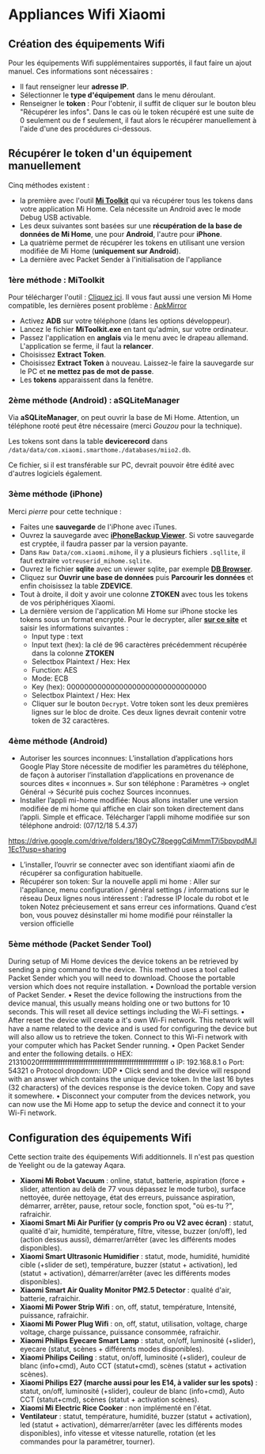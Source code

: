 # Appliances Wifi Xiaomi

## Création des équipements Wifi

Pour les équipements Wifi supplémentaires supportés, il faut faire un ajout manuel. Ces informations sont nécessaires :
* Il faut renseigner leur **adresse IP**.
* Sélectionner le **type d'équipement** dans le menu déroulant.
* Renseigner le **token** : Pour l'obtenir, il suffit de cliquer sur le bouton bleu "Récupérer les infos". Dans le cas où le token récupéré est une suite de 0 seulement ou de f seulement, il faut alors le récupérer manuellement à l'aide d'une des procédures ci-dessous.

## Récupérer le token d'un équipement manuellement

Cinq méthodes existent :
* la première avec l'outil **[Mi Toolkit](https://github.com/ultrara1n/MiToolkit)** qui va récupérer tous les tokens dans votre application Mi Home. Cela nécessite un Android avec le mode Debug USB activable.
* Les deux suivantes sont basées sur une **récupération de la base de données de Mi Home**, une pour **Android**, l'autre pour **iPhone**.
* La quatrième permet de récupérer les tokens en utilisant une version modifiée de Mi Home (**uniquement sur Android**).
* La dernière avec Packet Sender à l'initialisation de l'appliance

### 1ère méthode : MiToolkit

Pour télécharger l'outil : [Cliquez ici](https://github.com/ultrara1n/MiToolkit/releases).
Il vous faut aussi une version Mi Home compatible, les dernières posent problème : [ApkMirror](https://www.apkmirror.com/apk/xiaomi-inc/mihome/mihome-5-0-19-release/)

* Activez **ADB** sur votre téléphone (dans les options développeur).
* Lancez le fichier **MiToolkit.exe** en tant qu'admin, sur votre ordinateur.
* Passez l'application en **anglais** via le menu avec le drapeau allemand. L'application se ferme, il faut la **relancer**.
* Choisissez **Extract Token**.
* Choisissez **Extract Token** à nouveau. Laissez-le faire la sauvegarde sur le PC et **ne mettez pas de mot de passe**.
* Les **tokens** apparaissent dans la fenêtre.

### 2ème méthode (Android) : aSQLiteManager

Via **aSQLiteManager**, on peut ouvrir la base de Mi Home. Attention, un téléphone rooté peut être nécessaire (merci _Gouzou_ pour la technique).

Les tokens sont dans la table **devicerecord** dans `/data/data/com.xiaomi.smarthome./databases/miio2.db`.

Ce fichier, si il est transférable sur PC, devrait pouvoir être édité avec d'autres logiciels également.

### 3ème méthode (iPhone)

Merci _pierre_ pour cette technique :

* Faites une **sauvegarde** de l'iPhone avec iTunes.
* Ouvrez la sauvegarde avec **[iPhoneBackup Viewer](http://www.imactools.com/iphonebackupviewer/)**. Si votre sauvegarde est cryptée, il faudra passer par la version payante.
* Dans `Raw Data/com.xiaomi.mihome`, il y a plusieurs fichiers `.sqllite`, il faut extraire `votreuserid_mihome.sqlite`.
* Ouvrez le fichier **sqlite** avec un viewer sqlite, par exemple **[DB Browser](http://sqlitebrowser.org)**.
* Cliquez sur **Ouvrir une base de données** puis **Parcourir les données** et enfin choisissez la table **ZDEVICE**.
* Tout à droite, il doit y avoir une colonne **ZTOKEN** avec tous les tokens de vos périphériques Xiaomi.
* La dernière version de l'application Mi Home sur iPhone stocke les tokens sous un format encrypté. Pour le decrypter, aller **[sur ce site](http://aes.online-domain-tools.com/)** et saisir les informations suivantes : 
  * Input type : text
  * Input text (hex): la clé de 96 caractères précédemment récupérée dans la colonne **ZTOKEN**
  * Selectbox Plaintext / Hex: Hex
  * Function: AES
  * Mode: ECB
  * Key (hex): 00000000000000000000000000000000
  * Selectbox Plaintext / Hex: Hex
  * Cliquer sur le bouton `Decrypt`. Votre token sont les deux premières lignes sur le bloc de droite. Ces deux lignes devrait contenir votre token de 32 caractères.

### 4ème méthode (Android)
* Autoriser les sources inconnues:
 L’installation d’applications hors Google Play Store nécessite de modifier les paramètres du téléphone, de façon à autoriser l’installation d’applications en provenance de sources dites « inconnues ».
 Sur son téléphone : Paramètres → onglet Général → Sécurité puis cochez Sources inconnues.
* Installer l’appli mi-home modifiée:
 Nous allons installer une version modifiée de mi home qui affiche en clair son token directement dans l’appli. Simple et efficace.
 Télécharger l’appli mihome modifiée sur son téléphone android: (07/12/18 5.4.37)

 https://drive.google.com/drive/folders/18OyC78peggCdiMmmT7i5bpvpdMJl1Ec1?usp=sharing

* L’installer, l’ouvrir se connecter avec son identifiant xiaomi afin de récupérer sa configuration habituelle.
* Récupérer son token:
 Sur la nouvelle appli mi home : Aller sur l'appliance, menu configuration / général settings / informations sur le réseau
 Deux lignes nous intéressent : l’adresse IP locale du robot et le token
 Notez précieusement et sans erreur ces informations. Quand c’est bon, vous pouvez désinstaller mi home modifié pour réinstaller la version officielle
 
### 5ème méthode (Packet Sender Tool)
During setup of Mi Home devices the device tokens an be retrieved by sending a ping command to the device. This method uses a tool called Packet Sender which you will need to download. Choose the portable version which does not require installation.
• Download the portable version of Packet Sender.
• Reset the device following the instructions from the device manual, this usually means holding one or two buttons for 10 seconds. This will reset all device settings including the Wi-Fi settings.
• After reset the device will create a it's own Wi-Fi network. This network will have a name related to the device and is used for configuring the device but will also allow us to retrieve the token. Connect to this Wi-Fi network with your computer which has Packet Sender running.
• Open Packet Sender and enter the following details.
o HEX: 21310020ffffffffffffffffffffffffffffffffffffffffffffffffffffffff
o IP: 192.168.8.1
o Port: 54321
o Protocol dropdown: UDP
• Click send and the device will respond with an answer which contains the unique device token. In the last 16 bytes (32 characters) of the devices response is the device token. Copy and save it somewhere.
• Disconnect your computer from the devices network, you can now use the Mi Home app to setup the device and connect it to your Wi-Fi network.

## Configuration des équipements Wifi

Cette section traite des équipements Wifi additionnels. Il n'est pas question de Yeelight ou de la gateway Aqara.

* **Xiaomi Mi Robot Vacuum** : online, statut, batterie, aspiration (force + slider, attention au delà de 77 vous dépassez le mode turbo), surface nettoyée, durée nettoyage, état des erreurs, puissance aspiration, démarrer, arrêter, pause, retour socle, fonction spot, "où es-tu ?", rafraichir.
* **Xiaomi Smart Mi Air Purifier (y compris Pro ou V2 avec écran)** : statut, qualité d'air, humidité, température, filtre, vitesse, buzzer (on/off), led (action dessus aussi), démarrer/arrêter (avec les différents modes disponibles).
* **Xiaomi Smart Ultrasonic Humidifier** : statut, mode, humidité, humidité cible (+slider de set), température, buzzer (statut + activation), led (statut + activation), démarrer/arrêter (avec les différents modes disponibles).
* **Xiaomi Smart Air Quality Monitor PM2.5 Detector** : qualité d'air, batterie, rafraichir.
* **Xiaomi Mi Power Strip Wifi** : on, off, statut, température, Intensité, puissance, rafraichir.
* **Xiaomi Mi Power Plug Wifi** : on, off, statut, utilisation, voltage, charge voltage, charge puissance, puissance consommée, rafraichir.
* **Xiaomi Philips Eyecare Smart Lamp** : statut, on/off, luminosité (+slider), eyecare (statut, scènes + différents modes disponibles).
* **Xiaomi Philips Ceiling** : statut, on/off, luminosité (+slider), couleur de blanc (info+cmd), Auto CCT (statut+cmd), scènes (statut + activation scènes).
* **Xiaomi Philips E27 (marche aussi pour les E14, à valider sur les spots)** : statut, on/off, luminosité (+slider), couleur de blanc (info+cmd), Auto CCT (statut+cmd), scènes (statut + activation scènes).
* **Xiaomi Mi Electric Rice Cooker** : non implémenté en l'état.
* **Ventilateur** : statut, température, humidité, buzzer (statut + activation), led (statut + activation), démarrer/arrêter (avec les différents modes disponibles), info vitesse et vitesse naturelle, rotation (et les commandes pour la paramétrer, tourner).
